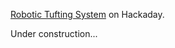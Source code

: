 [Robotic Tufting System](https://hackaday.io/project/184058-robotic-tufting-system) on Hackaday.

Under construction...
